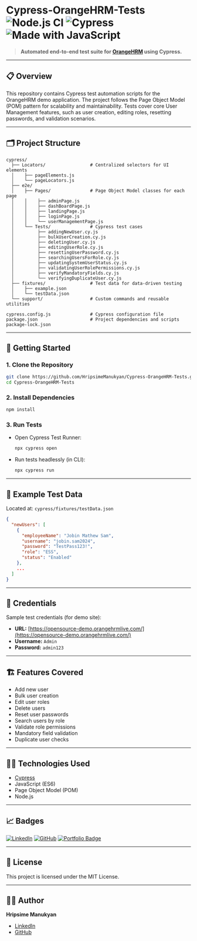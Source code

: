 

# Cypress-OrangeHRM-Tests ![Node.js CI](https://img.shields.io/badge/Node.js-%3E%3D14.0.0-brightgreen?logo=node.js) ![Cypress](https://img.shields.io/badge/Cypress-Testing-9cf?logo=cypress) ![Made with JavaScript](https://img.shields.io/badge/Made%20with-JavaScript-yellow?logo=javascript)

> **Automated end-to-end test suite for [OrangeHRM](https://opensource-demo.orangehrmlive.com/) using Cypress.**

---

## 📋 Overview

This repository contains Cypress test automation scripts for the OrangeHRM demo application. The project follows the Page Object Model (POM) pattern for scalability and maintainability. Tests cover core User Management features, such as user creation, editing roles, resetting passwords, and validation scenarios.

---

## 🗂️ Project Structure

```
cypress/
  ├── Locators/                 # Centralized selectors for UI elements
  │    ├── pageElements.js
  │    └── pageLocators.js
  ├── e2e/
  │    ├── Pages/               # Page Object Model classes for each page
  │    │    ├── adminPage.js
  │    │    ├── dashBoardPage.js
  │    │    ├── landingPage.js
  │    │    ├── loginPage.js
  │    │    └── userManagementPage.js
  │    └── Tests/               # Cypress test cases
  │         ├── addingNewUser.cy.js
  │         ├── bulkUserCreation.cy.js
  │         ├── deletingUser.cy.js
  │         ├── editingUserRole.cy.js
  │         ├── resettingUserPassword.cy.js
  │         ├── searchingUsersForRole.cy.js
  │         ├── updatingSystemUserStatus.cy.js
  │         ├── validatingUserRolePermissions.cy.js
  │         ├── verifyMandatoryFields.cy.js
  │         └── verifyingDuplicateUser.cy.js
  ├── fixtures/                 # Test data for data-driven testing
  │    ├── example.json
  │    └── testData.json
  └── support/                  # Custom commands and reusable utilities

cypress.config.js               # Cypress configuration file
package.json                    # Project dependencies and scripts
package-lock.json
```

---

## 🚀 Getting Started

### 1. **Clone the Repository**

```bash
git clone https://github.com/HripsimeManukyan/Cypress-OrangeHRM-Tests.git
cd Cypress-OrangeHRM-Tests
```

### 2. **Install Dependencies**

```bash
npm install
```

### 3. **Run Tests**

* Open Cypress Test Runner:

  ```bash
  npx cypress open
  ```
* Run tests headlessly (in CLI):

  ```bash
  npx cypress run
  ```

---

## 🧪 Example Test Data

Located at: `cypress/fixtures/testData.json`

```json
{
  "newUsers": [
    {
      "employeeName": "Jobin Mathew Sam",
      "username": "jobin.sam2024",
      "password": "TestPass123!",
      "role": "ESS",
      "status": "Enabled"
    },
    ...
  ]
}
```

---

## 🔑 Credentials

Sample test credentials (for demo site):

* **URL:** [https://opensource-demo.orangehrmlive.com/](https://opensource-demo.orangehrmlive.com/)
* **Username:** `Admin`
* **Password:** `admin123`

---

## 🏗️ Features Covered

* Add new user
* Bulk user creation
* Edit user roles
* Delete users
* Reset user passwords
* Search users by role
* Validate role permissions
* Mandatory field validation
* Duplicate user checks

---

## 👩‍💻 Technologies Used

* [Cypress](https://www.cypress.io/)
* JavaScript (ES6)
* Page Object Model (POM)
* Node.js

---

## 📈 Badges

[![LinkedIn](https://img.shields.io/badge/LinkedIn-Hripsime-blue?logo=linkedin)](https://www.linkedin.com/in/hripsime-manukyan-0336901a0/)
[![GitHub](https://img.shields.io/badge/GitHub-Portfolio-black?logo=github)](https://github.com/HripsimeManukyan)
[![Portfolio Badge](https://img.shields.io/badge/My_Portfolio-Visit_Now-green?logo=notion\&style=for-the-badge)](https://tasteful-grape-0c4.notion.site/Hripsime-QA-Engineer-Portfolio-1f12cb0861fc80819f14d936f47643d5)

---

## 📄 License

This project is licensed under the MIT License.

---

## 🙋‍♀️ Author

**Hripsime Manukyan**

* [LinkedIn](https://www.linkedin.com/in/hripsime-manukyan-0336901a0/)
* [GitHub](https://github.com/HripsimeManukyan)




